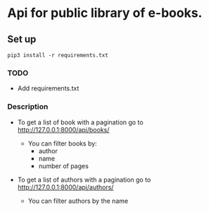 # Api for public library of e-books.

## Set up

```pip3 install -r requirements.txt ```

### TODO

* Add requirements.txt

### Description

* To get a list of book with a pagination go to http://127.0.0.1:8000/api/books/
	* You can filter books by:
		* author
		* name
		* number of pages

* To get a list of authors with a pagination go to http://127.0.0.1:8000/api/authors/
	* You can filter authors by the name